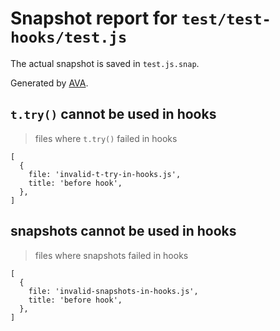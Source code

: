 # Snapshot report for `test/test-hooks/test.js`

The actual snapshot is saved in `test.js.snap`.

Generated by [AVA](https://avajs.dev).

## `t.try()` cannot be used in hooks

> files where `t.try()` failed in hooks

    [
      {
        file: 'invalid-t-try-in-hooks.js',
        title: 'before hook',
      },
    ]

## snapshots cannot be used in hooks

> files where snapshots failed in hooks

    [
      {
        file: 'invalid-snapshots-in-hooks.js',
        title: 'before hook',
      },
    ]
